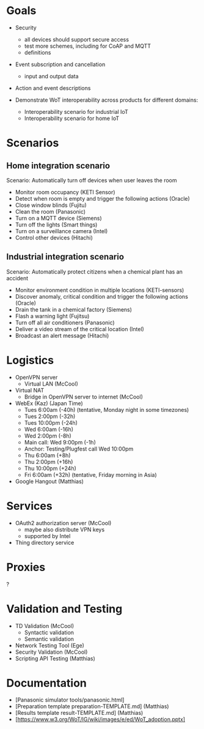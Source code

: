 # Goals

* Security
   - all devices should support secure access
   - test more schemes, including for CoAP and MQTT
   - definitions
* Event subscription and cancellation
   - input and output data
* Action and event descriptions

* Demonstrate WoT interoperability across products for different domains:
   - Interoperability scenario for industrial IoT
   - Interoperability scenario for home IoT 

# Scenarios


## Home integration scenario

Scenario: Automatically turn off devices when user leaves the room  
- Monitor room occupancy (KETI Sensor)  
- Detect when room is empty and trigger the following actions (Oracle)
- Close window blinds (Fujitu)
- Clean the room (Panasonic)
- Turn on a MQTT device (Siemens)
- Turn off the lights (Smart things)
- Turn on a surveillance camera (Intel)
- Control other devices (Hitachi)

## Industrial integration scenario

Scenario: Automatically protect citizens when a chemical plant has an accident
- Monitor environment condition in multiple locations (KETI-sensors)
- Discover anomaly, critical condition and trigger the following actions (Oracle)
- Drain the tank in a chemical factory (Siemens)
- Flash a warning light (Fujitsu)
- Turn off all air conditioners (Panasonic)
- Deliver a video stream of the critical location (Intel)
- Broadcast an alert message (Hitachi)

# Logistics

* OpenVPN server 
   - Virtual LAN (McCool)
* Virtual NAT 
   - Bridge in OpenVPN server to internet (McCool)
* WebEx (Kaz) (Japan Time)
   - Tues 6:00am (-40h) (tentative, Monday night in some timezones)
   - Tues 2:00pm (-32h)
   - Tues 10:00pm (-24h)
   - Wed 6:00am (-16h)
   - Wed 2:00pm (-8h)
   - Main call: Wed 9:00pm (-1h)
   - Anchor: Testing/Plugfest call Wed 10:00pm
   - Thu 6:00am (+8h)
   - Thu 2:00pm (+16h)
   - Thu 10:00pm (+24h)
   - Fri 6:00am (+32h) (tentative, Friday morning in Asia)
* Google Hangout (Matthias)

# Services

* OAuth2 authorization server (McCool)
   - maybe also distribute VPN keys
   - supported by Intel
* Thing directory service

# Proxies

? 

# Validation and Testing

* TD Validation (McCool)
   - Syntactic validation
   - Semantic validation
* Network Testing Tool (Ege)
* Security Validation (McCool)
* Scripting API Testing (Matthias)

# Documentation

* [Panasonic simulator tools/panasonic.html]
* [Preparation template preparation-TEMPLATE.md] (Matthias)
* [Results template result-TEMPLATE.md] (Matthias)
* [https://www.w3.org/WoT/IG/wiki/images/e/ed/WoT_adoption.pptx]
